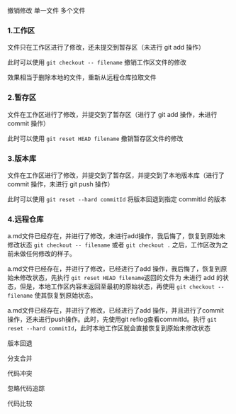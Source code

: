 撤销修改 单一文件 多个文件

### 1.工作区

文件只在工作区进行了修改，还未提交到暂存区（未进行 git add 操作）

此时可以使用 `git checkout -- filename` 撤销工作区文件的修改

效果相当于删除本地的文件，重新从远程仓库拉取文件

### 2.暂存区

文件在工作区进行了修改，并提交到了暂存区（进行了 git add 操作，未进行 commit 操作）

此时可以使用 `git reset HEAD filename` 撤销暂存区文件的修改

### 3.版本库

文件在工作区进行了修改，并提交到了暂存区，并提交到了本地版本库（进行了 commit 操作，未进行 git push 操作）

此时可以使用 `git reset --hard commitId` 将版本回退到指定 commitId 的版本

### 4.远程仓库





a.md文件已经存在，并进行了修改，未进行add操作，我后悔了，恢复到原始未修改状态 `git checkout -- filename` 或者 `git checkout .`  之后，工作区改为之前未做任何修改的样子。

a.md文件已经存在，并进行了修改，已经进行了add 操作，我后悔了，恢复到原始未修改状态，先执行 `git reset HEAD filename`返回的文件为 未进行 add 的状态，但是，本地工作区内容未返回至最初的原始状态，再使用 `git checkout -- filename` 使其恢复到原始状态。

a.md文件已经存在，并进行了修改，已经进行了add 操作，并且进行了commit 操作，还未进行push操作。此时，先使用git reflog查看commitId。执行 `git reset --hard commitId`，此时本地工作区就会直接恢复到原始未修改状态





























版本回退

分支合并

代码冲突

忽略代码追踪

代码比较